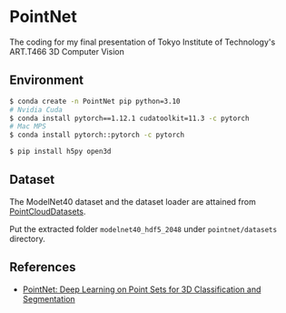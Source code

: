 # PointNet
The coding for my final presentation of Tokyo Institute of Technology's ART.T466 3D Computer Vision

## Environment

```bash
$ conda create -n PointNet pip python=3.10
# Nvidia Cuda
$ conda install pytorch==1.12.1 cudatoolkit=11.3 -c pytorch
# Mac MPS
$ conda install pytorch::pytorch -c pytorch

$ pip install h5py open3d
```

## Dataset

The ModelNet40 dataset and the dataset loader are attained from [PointCloudDatasets](https://github.com/antao97/PointCloudDatasets).

Put the extracted folder `modelnet40_hdf5_2048` under `pointnet/datasets` directory.

## References

* [PointNet: Deep Learning on Point Sets for 3D Classification and Segmentation](https://arxiv.org/abs/1612.00593)
